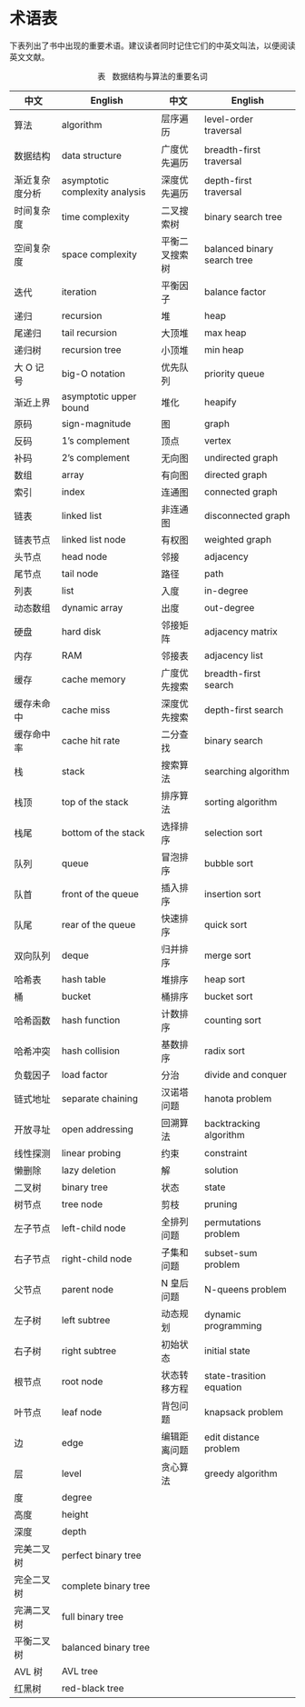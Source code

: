 # 术语表

下表列出了书中出现的重要术语。建议读者同时记住它们的中英文叫法，以便阅读英文文献。

<p align="center"> 表 <id> &nbsp; 数据结构与算法的重要名词 </p>

| 中文       | English                        | 中文           | English                     |
|------------|--------------------------------|----------------|-----------------------------|
| 算法       | algorithm                      | 层序遍历       | level-order traversal       |
| 数据结构     | data structure                 | 广度优先遍历   | breadth-first traversal     |
| 渐近复杂度分析  | asymptotic complexity analysis | 深度优先遍历   | depth-first traversal       |
| 时间复杂度    | time complexity                | 二叉搜索树     | binary search tree          |
| 空间复杂度    | space complexity               | 平衡二叉搜索树 | balanced binary search tree |
| 迭代       | iteration                      | 平衡因子       | balance factor              |
| 递归       | recursion                      | 堆             | heap                        |
| 尾递归      | tail recursion                 | 大顶堆         | max heap                    |
| 递归树      | recursion tree                 | 小顶堆         | min heap                    |
| 大 O 记号    | big-O notation                 | 优先队列       | priority queue              |
| 渐近上界     | asymptotic upper bound         | 堆化           | heapify                     |
| 原码       | sign-magnitude                 | 图             | graph                       |
| 反码       | 1’s complement                 | 顶点           | vertex                      |
| 补码       | 2’s complement                 | 无向图         | undirected graph            |
| 数组       | array                          | 有向图         | directed graph              |
| 索引       | index                          | 连通图         | connected graph             |
| 链表       | linked list                    | 非连通图       | disconnected graph          |
| 链表节点     | linked list node               | 有权图         | weighted graph              |
| 头节点      | head node                      | 邻接           | adjacency                   |
| 尾节点      | tail node                      | 路径           | path                        |
| 列表       | list                           | 入度           | in-degree                   |
| 动态数组     | dynamic array                  | 出度           | out-degree                  |
| 硬盘       | hard disk                      | 邻接矩阵       | adjacency matrix            |
| 内存       | RAM                            | 邻接表         | adjacency list              |
| 缓存       | cache memory                   | 广度优先搜索   | breadth-first search        |
| 缓存未命中    | cache miss                     | 深度优先搜索   | depth-first search          |
| 缓存命中率    | cache hit rate                 | 二分查找       | binary search               |
| 栈        | stack                          | 搜索算法       | searching algorithm         |
| 栈顶       | top of the stack               | 排序算法       | sorting algorithm           |
| 栈尾       | bottom of the stack            | 选择排序       | selection sort              |
| 队列       | queue                          | 冒泡排序       | bubble sort                 |
| 队首       | front of the queue             | 插入排序       | insertion sort              |
| 队尾       | rear of the queue              | 快速排序       | quick sort                  |
| 双向队列     | deque                          | 归并排序       | merge sort                  |
| 哈希表      | hash table                     | 堆排序         | heap sort                   |
| 桶        | bucket                         | 桶排序         | bucket sort                 |
| 哈希函数     | hash function                  | 计数排序       | counting sort               |
| 哈希冲突     | hash collision                 | 基数排序       | radix sort                  |
| 负载因子     | load factor                    | 分治           | divide and conquer          |
| 链式地址     | separate chaining              | 汉诺塔问题     | hanota problem              |
| 开放寻址     | open addressing                | 回溯算法       | backtracking algorithm      |
| 线性探测     | linear probing                 | 约束           | constraint                  |
| 懒删除      | lazy deletion                  | 解             | solution                    |
| 二叉树      | binary tree                    | 状态           | state                       |
| 树节点      | tree node                      | 剪枝           | pruning                     |
| 左子节点     | left-child node                | 全排列问题     | permutations problem        |
| 右子节点     | right-child node               | 子集和问题     | subset-sum problem          |
| 父节点      | parent node                    | N 皇后问题     | N-queens problem            |
| 左子树      | left subtree                   | 动态规划       | dynamic programming         |
| 右子树      | right subtree                  | 初始状态       | initial state               |
| 根节点      | root node                      | 状态转移方程   | state-trasition equation    |
| 叶节点      | leaf node                      | 背包问题       | knapsack problem            |
| 边        | edge                           | 编辑距离问题   | edit distance problem       |
| 层        | level                          | 贪心算法       | greedy algorithm            |
| 度        | degree                         |                |                             |
| 高度       | height                         |                |                             |
| 深度       | depth                          |                |                             |
| 完美二叉树    | perfect binary tree            |                |                             |
| 完全二叉树    | complete binary tree           |                |                             |
| 完满二叉树    | full binary tree               |                |                             |
| 平衡二叉树    | balanced binary tree           |                |                             |
| AVL 树    | AVL tree                       |                |                             |
| 红黑树      | red-black tree                 |                |                             |


